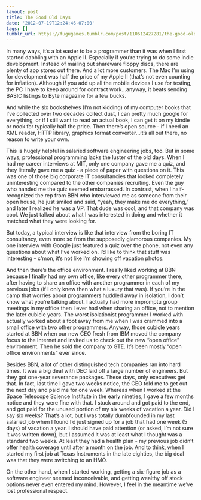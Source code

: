 ```yaml
---
layout: post
title: The Good Old Days
date: '2012-07-19T12:24:46-07:00'
tags: []
tumblr_url: https://fugugames.tumblr.com/post/110612427281/the-good-old-days
---
```

In many ways, it’s a lot easier to be a programmer than it was when I first started dabbling with an Apple II. Especially if you’re trying to do some indie development. Instead of mailing out shareware floppy discs, there are plenty of app stores out there. And a lot more customers. The Mac I’m using for development was half the price of my Apple II (that’s not even counting for inflation). Although if you add up all the mobile devices I use for testing, the PC I have to keep around for contract work…anyway, it beats sending BASIC listings to Byte magazine for a few bucks.

And while the six bookshelves (I’m not kidding) of my computer books that I’ve collected over two decades collect dust, I can pretty much google for everything, or if I still want to read an actual book, I can get it on my kindle or nook for typically half the price. Then there’s open source - if I need an XML reader, HTTP library, graphics format converter…it’s all out there, no reason to write your own.

This is hugely helpful in salaried software engineering jobs, too. But in some ways, professional programming lacks the luster of the old days. When I had my career interviews at MIT, only one company gave me a quiz, and they literally gave me a quiz - a piece of paper with questions on it. This was one of those big corporate IT consultancies that looked completely uninteresting compared to the other companies recruiting. Even the guy who handed me the quiz seemed embarrassed. In contrast, when I half-recognized the rep from BBN who interviewed me as someone from their open house, he just smiled and said, “yeah, they make me do everything,” and later I realized he was a VP. That dude was cool, and that company was cool. We just talked about what I was interested in doing and whether it matched what they were looking for.

But today, a typical interview is like that interview from the boring IT consultancy, even more so from the supposedly glamorous companies. My one interview with Google just featured a quiz over the phone, not even any questions about what I’ve worked on. I’d like to think that stuff was interesting - c'mon, it’s not like I’m showing off vacation photos.

And then there’s the office environment. I really liked working at BBN because I finally had my own office, like every other programmer there, after having to share an office with another programmer in each of my previous jobs (if I only knew then what a luxury that was). If you’re in the camp that worries about programmers huddled away in isolation, I don’t know what you’re talking about. I actually had more impromptu group meetings in my office then I ever had when sharing an office, not to mention the later cubicle years. The worst isolationist programmer I worked with actually worked about a foot away from me when I was crammed into a small office with two other programmers. Anyway, those cubicle years started at BBN when our new CEO fresh from IBM moved the company focus to the Internet and invited us to check out the new “open office” environment. Then he sold the company to GTE. It’s been mostly “open office environments” ever since.

Besides BBN, a lot of other distinguished tech companies ran into hard times. It was a big deal with DEC laid off a large number of engineers. But they got one-year severance packages. These days, only executives get that. In fact, last time I gave two weeks notice, the CEO told me to get out the next day and paid me for one week. Whereas when I worked at the Space Telescope Science Institute in the early nineties, I gave a few months notice and they were fine with that. I stuck around and got paid to the end, and got paid for the unused portion of my six weeks of vacation a year. Did I say six weeks? That’s a lot, but I was totally dumbfounded in my last salaried job when I found I’d just signed up for a job that had one week (5 days) of vacation a year. I should have paid attention (or asked, I’m not sure it was written down), but I assumed it was at least what I thought was a standard two weeks. At least they had a health plan - my previous job didn’t offer health coverage until after a month on the job. And to think, when I started my first job at Texas Instruments in the late eighties, the big deal was that they were switching to an HMO.

On the other hand, when I started working, getting a six-figure job as a software engineer seemed inconceivable, and getting wealthy off stock options never even entered my mind. However, I feel in the meantime we’ve lost professional respect.

